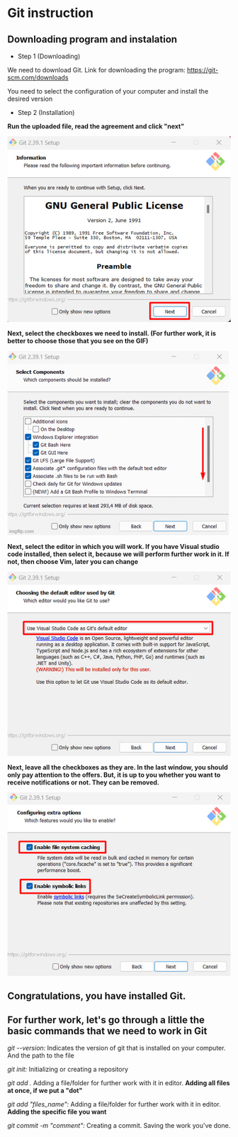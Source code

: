 # Git instruction

## Downloading program and instalation

- Step 1 (Downloading)

We need to download Git. Link for downloading the program:
https://git-scm.com/downloads

You need to select the configuration of your computer and install the desired version

- Step 2 (Installation)

**Run the uploaded file, read the agreement and click "next"**

![](1.jpg)

**Next, select the checkboxes we need to install. (For further work, it is better to choose those that you see on the GIF)**

![Alt text](2.gif)

**Next, select the editor in which you will work. If you have Visual studio code installed, then select it, because we will perform further work in it.
If not, then choose Vim, later you can change**

![Alt text](3.jpg)

**Next, leave all the checkboxes as they are. In the last window, you should only pay attention to the offers. But, it is up to you whether you want to receive notifications or not. They can be removed.**

![Alt text](4.jpg)

## Congratulations, you have installed Git.

## **For further work, let's go through a little the basic commands that we need to work in Git**

*git --version:* Indicates the version of git that is installed on your computer. And the path to the file

*git init:* Initializing or creating a repository

*git add .* Adding a file/folder for further work with it in editor. **Adding all files at once, if we put a "dot"**

*git add "files_name":* Adding a file/folder for further work with it in editor. **Adding the specific file you want**

*git commit -m "comment":* Creating a commit. Saving the work you've done.